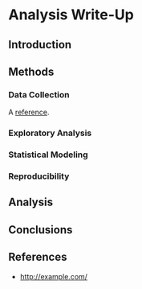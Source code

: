 Analysis Write-Up
=================

Introduction
------------

Methods
-------

### Data Collection
A [reference](#ref1). 


### Exploratory Analysis

### Statistical Modeling

### Reproducibility

Analysis
--------

Conclusions
-----------

References
----------

*  <a name="ref1"/><http://example.com/>
